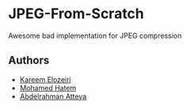 # JPEG-From-Scratch
Awesome bad implementation for JPEG compression
## Authors
- [Kareem Elozeiri](https://github.com/KareemElozeiri)
- [Mohamed Hatem](https://github.com/mohamed-hatem-saleh)
- [Abdelrahman Atteya](https://github.com/AbdulRahmanBenatia)
